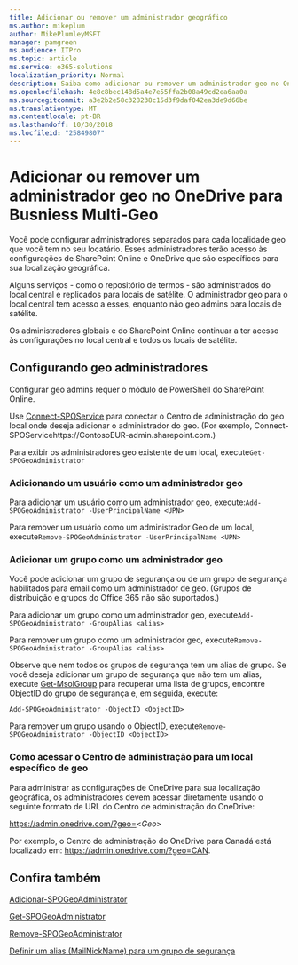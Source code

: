 ```yaml
---
title: Adicionar ou remover um administrador geográfico
ms.author: mikeplum
author: MikePlumleyMSFT
manager: pamgreen
ms.audience: ITPro
ms.topic: article
ms.service: o365-solutions
localization_priority: Normal
description: Saiba como adicionar ou remover um administrador geo no OneDrive para Business Multi-Geo.
ms.openlocfilehash: 4e8c8bec148d5a4e7e55ffa2b08a49cd2ea6aa0a
ms.sourcegitcommit: a3e2b2e58c328238c15d3f9daf042ea3de9d66be
ms.translationtype: MT
ms.contentlocale: pt-BR
ms.lasthandoff: 10/30/2018
ms.locfileid: "25849807"
---
```

# <a name="add-or-remove-a-geo-administrator-in-onedrive-for-busniess-multi-geo"></a>Adicionar ou remover um administrador geo no OneDrive para Busniess Multi-Geo

Você pode configurar administradores separados para cada localidade geo que você tem no seu locatário. Esses administradores terão acesso às configurações de SharePoint Online e OneDrive que são específicos para sua localização geográfica.

Alguns serviços - como o repositório de termos - são administrados do local central e replicados para locais de satélite. O administrador geo para o local central tem acesso a esses, enquanto não geo admins para locais de satélite.

Os administradores globais e do SharePoint Online continuar a ter acesso às configurações no local central e todos os locais de satélite.

## <a name="configuring-geo-administrators"></a>Configurando geo administradores

Configurar geo admins requer o módulo de PowerShell do SharePoint Online.

Use [Connect-SPOService](https://docs.microsoft.com/powershell/module/sharepoint-online/Connect-SPOService) para conectar o Centro de administração do geo local onde deseja adicionar o administrador do geo. (Por exemplo, Connect-SPOServicehttps://ContosoEUR-admin.sharepoint.com.)

Para exibir os administradores geo existente de um local, execute`Get-SPOGeoAdministrator`

### <a name="adding-a-user-as-a-geo-admin"></a>Adicionando um usuário como um administrador geo

Para adicionar um usuário como um administrador geo, execute:`Add-SPOGeoAdministrator -UserPrincipalName <UPN>`

Para remover um usuário como um administrador Geo de um local, execute`Remove-SPOGeoAdministrator -UserPrincipalName <UPN>`

### <a name="adding-a-group-as-a-geo-admin"></a>Adicionar um grupo como um administrador geo

Você pode adicionar um grupo de segurança ou de um grupo de segurança habilitados para email como um administrador de geo. (Grupos de distribuição e grupos do Office 365 não são suportados.)

Para adicionar um grupo como um administrador geo, execute`Add-SPOGeoAdministrator -GroupAlias <alias>`

Para remover um grupo como um administrador geo, execute`Remove-SPOGeoAdministrator -GroupAlias <alias>`

Observe que nem todos os grupos de segurança tem um alias de grupo. Se você deseja adicionar um grupo de segurança que não tem um alias, execute [Get-MsolGroup](https://docs.microsoft.com/en-us/powershell/module/msonline/get-msolgroup) para recuperar uma lista de grupos, encontre ObjectID do grupo de segurança e, em seguida, execute:

`Add-SPOGeoAdministrator -ObjectID <ObjectID>`

Para remover um grupo usando o ObjectID, execute`Remove-SPOGeoAdministrator -ObjectID <ObjectID>`

### <a name="accessing-the-admin-center-for-a-specific-geo-location"></a>Como acessar o Centro de administração para um local específico de geo

Para administrar as configurações de OneDrive para sua localização geográfica, os administradores devem acessar diretamente usando o seguinte formato de URL do Centro de administração do OneDrive:

https://admin.onedrive.com/?geo=<*Geo*>

Por exemplo, o Centro de administração do OneDrive para Canadá está localizado em: https://admin.onedrive.com/?geo=CAN.

## <a name="see-also"></a>Confira também

[Adicionar-SPOGeoAdministrator](https://docs.microsoft.com/powershell/module/sharepoint-online/add-spogeoadministrator)

[Get-SPOGeoAdministrator](https://docs.microsoft.com/powershell/module/sharepoint-online/get-spogeoadministrator)

[Remove-SPOGeoAdministrator](https://docs.microsoft.com/powershell/module/sharepoint-online/remove-spogeoadministrator)

[Definir um alias (MailNickName) para um grupo de segurança](https://docs.microsoft.com/en-us/powershell/module/azuread/set-azureadgroup)